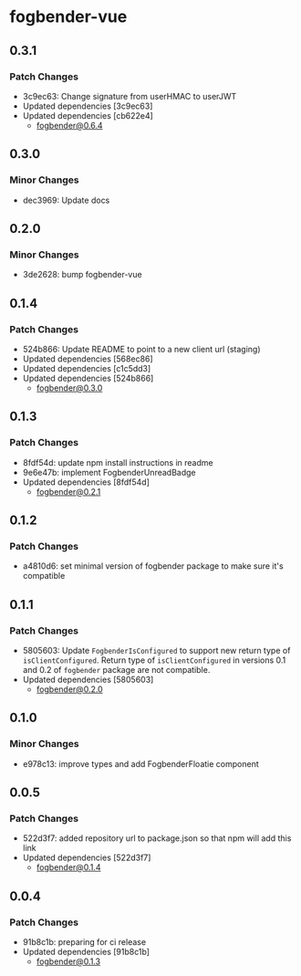 # fogbender-vue

## 0.3.1

### Patch Changes

- 3c9ec63: Change signature from userHMAC to userJWT
- Updated dependencies [3c9ec63]
- Updated dependencies [cb622e4]
  - fogbender@0.6.4

## 0.3.0

### Minor Changes

- dec3969: Update docs

## 0.2.0

### Minor Changes

- 3de2628: bump fogbender-vue

## 0.1.4

### Patch Changes

- 524b866: Update README to point to a new client url (staging)
- Updated dependencies [568ec86]
- Updated dependencies [c1c5dd3]
- Updated dependencies [524b866]
  - fogbender@0.3.0

## 0.1.3

### Patch Changes

- 8fdf54d: update npm install instructions in readme
- 9e6e47b: implement FogbenderUnreadBadge
- Updated dependencies [8fdf54d]
  - fogbender@0.2.1

## 0.1.2

### Patch Changes

- a4810d6: set minimal version of fogbender package to make sure it's compatible

## 0.1.1

### Patch Changes

- 5805603: Update `FogbenderIsConfigured` to support new return type of `isClientConfigured`.
  Return type of `isClientConfigured` in versions 0.1 and 0.2 of `fogbender` package are not compatible.
- Updated dependencies [5805603]
  - fogbender@0.2.0

## 0.1.0

### Minor Changes

- e978c13: improve types and add FogbenderFloatie component

## 0.0.5

### Patch Changes

- 522d3f7: added repository url to package.json so that npm will add this link
- Updated dependencies [522d3f7]
  - fogbender@0.1.4

## 0.0.4

### Patch Changes

- 91b8c1b: preparing for ci release
- Updated dependencies [91b8c1b]
  - fogbender@0.1.3
